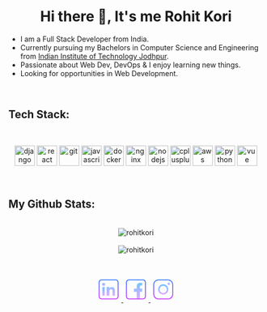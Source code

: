 <h1 align="center">Hi there 👋, It's me Rohit Kori</h1>

<!-- about -->
<p align="center">
  <ul>
    <li> I am a Full Stack Developer from India.
    <Li> Currently pursuing my Bachelors in Computer Science and Engineering from <a href="https://iitj.ac.in/">Indian Institute of Technology Jodhpur</a>.
    <li> Passionate about Web Dev, DevOps & I enjoy learning new things.
    <li> Looking for opportunities in Web Development. 
  </ul>
</p>
<br>

<!-- tech stacks -->
<h2>Tech Stack:</h2>
<br>

<p align="center">
  <img src="https://www.vectorlogo.zone/logos/djangoproject/djangoproject-ar21.svg" alt="django" width="40" height="40"/>
  <img src="https://www.vectorlogo.zone/logos/reactjs/reactjs-icon.svg" alt="react" width="40" height="40"/>
  <img src="https://www.vectorlogo.zone/logos/git-scm/git-scm-icon.svg" alt="git" width="40" height="40"/>
  <img src="https://www.vectorlogo.zone/logos/javascript/javascript-icon.svg" alt="javascript" width="40" height="40"/> 
  <img src="https://www.vectorlogo.zone/logos/docker/docker-official.svg" alt="docker" width="40" height="40"/>
  <img src="https://www.vectorlogo.zone/logos/nginx/nginx-icon.svg" alt="nginx" width="40" height="40"/>
  <img src="https://www.vectorlogo.zone/logos/nodejs/nodejs-icon.svg" alt="nodejs" width="40" height="40"/>
  <img src="https://upload.wikimedia.org/wikipedia/commons/thumb/1/18/ISO_C%2B%2B_Logo.svg/459px-ISO_C%2B%2B_Logo.svg.png" alt="cplusplus" width="40" height="40"/> 
  <img src="https://www.vectorlogo.zone/logos/amazon_aws/amazon_aws-icon.svg" alt="aws" width="40" height="40"/>
  <img src="https://www.vectorlogo.zone/logos/python/python-icon.svg" alt="python" width="40" height="40"/>
  <img src="https://www.vectorlogo.zone/logos/vuejs/vuejs-icon.svg" alt="vue" width="40" height="40"/>
</p>
<br>

<!-- statistics -->
<h2>My Github Stats:</h2>

<p align="center">
  <br>
  <img align="center" src="https://github-readme-stats.vercel.app/api?username=rohitkori&show_icons=true&theme=transparent&hide_border=false&include_all_commits=true&count_private=true" alt="rohitkori" />
  <br>
  <br>
  <img align="center"  
  src="https://github-readme-streak-stats.herokuapp.com?user=rohitkori&theme=transparent&border_radius=10&border=FCFCFC&ring=9CEB18"
  alt="rohitkori"/>
  <br>
  <!-- <img align="center"  
  src="https://github-readme-stats.vercel.app/api/top-langs/?username=rohitkori&theme=transparent&layout=default"
  alt="rohitkori"/>
  <br> -->
</p>
<br>

<!-- social media -->
<p align="center">
  <a href="https://www.linkedin.com/in/rohit-kumar-kori-577017235/" target="blank">
    <svg xmlns="http://www.w3.org/2000/svg" x="0px" y="0px" width="50" height="50" viewBox="0 0 64 64">
    <linearGradient id="SUJNhpmDQDF27Y3OfwgfYa_44019_gr1" x1="19" x2="19" y1="24.858" y2="49.041" gradientUnits="userSpaceOnUse" spreadMethod="reflect"><stop offset="0" stop-color="#6dc7ff"></stop><stop offset="1" stop-color="#e6abff"></stop></linearGradient><path fill="url(#SUJNhpmDQDF27Y3OfwgfYa_44019_gr1)" fill-rule="evenodd" d="M22 48L22 26 16 26 16 48 22 48z" clip-rule="evenodd"></path><linearGradient id="SUJNhpmDQDF27Y3OfwgfYb_44019_gr2" x1="19.382" x2="19.382" y1="15.423" y2="23.341" gradientUnits="userSpaceOnUse" spreadMethod="reflect"><stop offset="0" stop-color="#6dc7ff"></stop><stop offset="1" stop-color="#e6abff"></stop></linearGradient><path fill="url(#SUJNhpmDQDF27Y3OfwgfYb_44019_gr2)" fill-rule="evenodd" d="M19.358,23c2.512,0,4.076-1.474,4.076-3.554 c-0.047-2.126-1.564-3.649-4.028-3.649c-2.465,0-4.076,1.475-4.076,3.601c0,2.08,1.563,3.602,3.981,3.602H19.358L19.358,23z" clip-rule="evenodd"></path><linearGradient id="SUJNhpmDQDF27Y3OfwgfYc_44019_gr3" x1="37.386" x2="37.386" y1="14.125" y2="49.525" gradientUnits="userSpaceOnUse" spreadMethod="reflect"><stop offset="0" stop-color="#6dc7ff"></stop><stop offset="1" stop-color="#e6abff"></stop></linearGradient><path fill="url(#SUJNhpmDQDF27Y3OfwgfYc_44019_gr3)" fill-rule="evenodd" d="M26.946,48H34V35.911c0-0.648,0.122-1.295,0.313-1.758 c0.52-1.295,1.877-2.635,3.867-2.635c2.607,0,3.821,1.988,3.821,4.901V48h6V35.588c0-6.657-3.085-9.498-7.826-9.498 c-3.886,0-5.124,1.91-6.072,3.91H34v-4h-7.054c0.095,2-0.175,22-0.175,22H26.946z" clip-rule="evenodd"></path><linearGradient id="SUJNhpmDQDF27Y3OfwgfYd_44019_gr4" x1="32" x2="32" y1="6.5" y2="57.5" gradientUnits="userSpaceOnUse" spreadMethod="reflect"><stop offset="0" stop-color="#1a6dff"></stop><stop offset="1" stop-color="#c822ff"></stop></linearGradient><path fill="url(#SUJNhpmDQDF27Y3OfwgfYd_44019_gr4)" d="M50,57H14c-3.859,0-7-3.141-7-7V14c0-3.859,3.141-7,7-7h36c3.859,0,7,3.141,7,7v36 C57,53.859,53.859,57,50,57z M14,9c-2.757,0-5,2.243-5,5v36c0,2.757,2.243,5,5,5h36c2.757,0,5-2.243,5-5V14c0-2.757-2.243-5-5-5H14z"></path>
    </svg>
  </a>
  <a href="https://www.facebook.com/" target="blank">
    <svg xmlns="http://www.w3.org/2000/svg" x="0px" y="0px" width="50" height="50" viewBox="0 0 64 64">
    <linearGradient id="JOZq0V4XPxMzNaLCE5XPGa_44003_gr1" x1="37.646" x2="37.646" y1="14.5" y2="56.878" gradientUnits="userSpaceOnUse" spreadMethod="reflect"><stop offset="0" stop-color="#6dc7ff"></stop><stop offset="1" stop-color="#e6abff"></stop></linearGradient><path fill="url(#JOZq0V4XPxMzNaLCE5XPGa_44003_gr1)" d="M42,56V38h5.358l0.934-8H42v-4.457c0-2.097-0.131-3.527,2.877-3.527L48,22.014v-6.479 c-1-0.088-2.487-0.285-5.136-0.285c-5.531,0-8.864,3.376-8.864,9.576V30h-7v8h7v18H42z"></path><linearGradient id="JOZq0V4XPxMzNaLCE5XPGb_44003_gr2" x1="32" x2="32" y1="6.833" y2="58.017" gradientUnits="userSpaceOnUse" spreadMethod="reflect"><stop offset="0" stop-color="#1a6dff"></stop><stop offset="1" stop-color="#c822ff"></stop></linearGradient><path fill="url(#JOZq0V4XPxMzNaLCE5XPGb_44003_gr2)" d="M50,57H14c-3.859,0-7-3.141-7-7V14c0-3.859,3.141-7,7-7h36c3.859,0,7,3.141,7,7v36 C57,53.859,53.859,57,50,57z M14,9c-2.757,0-5,2.243-5,5v36c0,2.757,2.243,5,5,5h36c2.757,0,5-2.243,5-5V14c0-2.757-2.243-5-5-5H14z"></path>
    </svg>
  </a>
  <a href="https://www.instagram.com/rohitkori_rk" target="blank">
    <svg xmlns="http://www.w3.org/2000/svg" x="0px" y="0px" width="50" height="50" viewBox="0 0 64 64">
    <linearGradient id="jm_nAfYbxsVmTlYr5N4x9a_43625_gr1" x1="32" x2="32" y1="6.667" y2="57.872" gradientUnits="userSpaceOnUse" spreadMethod="reflect"><stop offset="0" stop-color="#1a6dff"></stop><stop offset="1" stop-color="#c822ff"></stop></linearGradient><path fill="url(#jm_nAfYbxsVmTlYr5N4x9a_43625_gr1)" d="M44,57H20c-7.168,0-13-5.832-13-13V20c0-7.168,5.832-13,13-13h24c7.168,0,13,5.832,13,13v24 C57,51.168,51.168,57,44,57z M20,9C13.935,9,9,13.935,9,20v24c0,6.065,4.935,11,11,11h24c6.065,0,11-4.935,11-11V20 c0-6.065-4.935-11-11-11H20z"></path><linearGradient id="jm_nAfYbxsVmTlYr5N4x9b_43625_gr2" x1="32" x2="32" y1="18.167" y2="45.679" gradientUnits="userSpaceOnUse" spreadMethod="reflect"><stop offset="0" stop-color="#6dc7ff"></stop><stop offset="1" stop-color="#e6abff"></stop></linearGradient><path fill="url(#jm_nAfYbxsVmTlYr5N4x9b_43625_gr2)" d="M32,45c-7.168,0-13-5.832-13-13c0-7.168,5.832-13,13-13c7.168,0,13,5.832,13,13 C45,39.168,39.168,45,32,45z M32,23c-4.962,0-9,4.038-9,9c0,4.963,4.038,9,9,9c4.963,0,9-4.037,9-9C41,27.038,36.963,23,32,23z"></path><linearGradient id="jm_nAfYbxsVmTlYr5N4x9c_43625_gr3" x1="46" x2="46" y1="12.75" y2="23.049" gradientUnits="userSpaceOnUse" spreadMethod="reflect"><stop offset="0" stop-color="#6dc7ff"></stop><stop offset="1" stop-color="#e6abff"></stop></linearGradient><path fill="url(#jm_nAfYbxsVmTlYr5N4x9c_43625_gr3)" d="M46 15A3 3 0 1 0 46 21A3 3 0 1 0 46 15Z"></path>
    </svg>
  </a>
</p>
